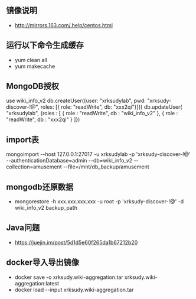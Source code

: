 ## 镜像说明
* http://mirrors.163.com/.help/centos.html

## 运行以下命令生成缓存
* yum clean all
* yum makecache




## MongoDB授权
use wiki_info_v2
db.createUser({user: "xrksudylab", pwd: "xrksudy-discover-!@", roles: [{ role: "readWrite", db: "xxx2qi"}]})
db.updateUser( "xrksudylab", {roles : [ { role : "readWrite", db : "wiki_info_v2"  }, { role : "readWrite", db : "xxx2qi"  } ]})

## import表
mongoimport --host 127.0.0.1:27017 -u xrksudylab -p 'xrksudy-discover-!@' --authenticationDatabase=admin --db=wiki_info_v2 --collection=amusement --file=/mnt/db_backup/amusement

## mongodb还原数据
* mongorestore -h xxx.xxx.xxx.xxx -u root -p 'xrksudy-discover-!@' -d wiki_info_v2  backup_path

## Java问题
* https://juejin.im/post/5d1d5e60f265da1b67212b20

## docker导入导出镜像
* docker save -o xrksudy.wiki-aggregation.tar xrksudy.wiki-aggregation:latest
* docker load --input xrksudy.wiki-aggregation.tar